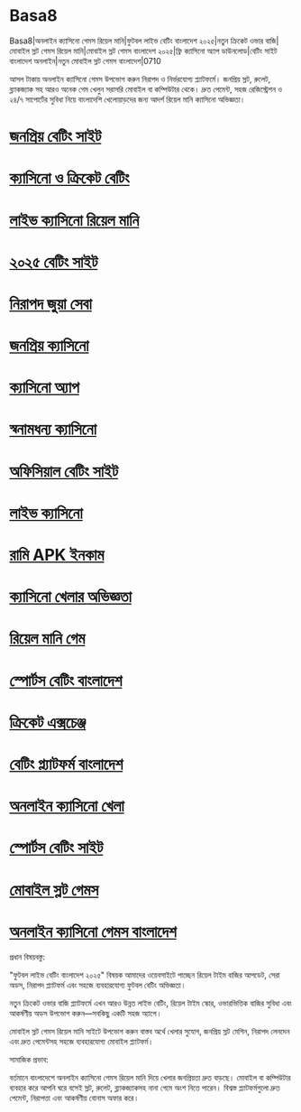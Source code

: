 # Basa8

Basa8|অনলাইন ক্যাসিনো গেমস রিয়েল মানি|ফুটবল লাইভ বেটিং বাংলাদেশ ২০২৫|নতুন ক্রিকেট ওভার বাজি|মোবাইল স্লট গেমস রিয়েল মানি|মোবাইল স্লট গেমস বাংলাদেশ ২০২৫|ফ্রি ক্যাসিনো অ্যাপ ডাউনলোড|বেটিং সাইট বাংলাদেশ অনলাইন|নতুন মোবাইল স্লট গেমস বাংলাদেশ|0710

আসল টাকায় অনলাইন ক্যাসিনো গেমস উপভোগ করুন নিরাপদ ও নির্ভরযোগ্য প্ল্যাটফর্মে। জনপ্রিয় স্লট, রুলেট, ব্ল্যাকজ্যাক সহ আরও অনেক গেম খেলুন সরাসরি মোবাইল বা কম্পিউটার থেকে। দ্রুত পেমেন্ট, সহজ রেজিস্ট্রেশন ও ২৪/৭ সাপোর্টের সুবিধা নিয়ে বাংলাদেশি খেলোয়াড়দের জন্য আদর্শ রিয়েল মানি ক্যাসিনো অভিজ্ঞতা।

#  <a href="https://basa8vip.com/">জনপ্রিয় বেটিং সাইট</a>

#  <a href="https://basa8us.com/">ক্যাসিনো ও ক্রিকেট বেটিং</a>

#  <a href="https://basa8pc.com/">লাইভ ক্যাসিনো রিয়েল মানি</a>

#  <a href="https://basa8pc.net/">২০২৫ বেটিং সাইট</a>

#  <a href="https://basa8now.com/">নিরাপদ জুয়া সেবা</a>

#  <a href="https://basa8now.net/">জনপ্রিয় ক্যাসিনো</a>

#  <a href="https://basa8pro.com/">ক্যাসিনো অ্যাপ</a>

#  <a href="https://basa8pro.net/">স্বনামধন্য ক্যাসিনো</a>

#  <a href="https://basa8vip.net/">অফিসিয়াল বেটিং সাইট</a>

#  <a href="https://basa8us.net/">লাইভ ক্যাসিনো</a>

#  <a href="https://basa8vip.com/">রামি APK ইনকাম</a>

#  <a href="https://basa8us.com/">ক্যাসিনো খেলার অভিজ্ঞতা</a>

#  <a href="https://basa8pc.com/">রিয়েল মানি গেম</a>

#  <a href="https://basa8pc.net/">স্পোর্টস বেটিং বাংলাদেশ</a>

#  <a href="https://basa8live.com/">ক্রিকেট এক্সচেঞ্জ</a>

#  <a href="https://basa8live.net/">বেটিং প্ল্যাটফর্ম বাংলাদেশ</a>

#  <a href="https://basa8uk.com/">অনলাইন ক্যাসিনো খেলা</a>

#  <a href="https://basa8uk.net/">স্পোর্টস বেটিং সাইট</a>

#  <a href="https://basa8vip.com/">মোবাইল স্লট গেমস</a>

#  <a href="https://basa8us.com/">অনলাইন ক্যাসিনো গেমস বাংলাদেশ</a>

প্রধান বিষয়বস্তু:

"ফুটবল লাইভ বেটিং বাংলাদেশ ২০২৫" বিষয়ক আমাদের ওয়েবসাইটে পাচ্ছেন রিয়েল টাইম বাজির আপডেট, সেরা অডস, নিরাপদ প্ল্যাটফর্ম এবং সহজে ব্যবহারযোগ্য ফুটবল বেটিং অভিজ্ঞতা।

নতুন ক্রিকেট ওভার বাজি প্ল্যাটফর্মে এখন আরও উন্নত লাইভ বেটিং, রিয়েল টাইম স্কোর, ওভারভিত্তিক বাজির সুবিধা এবং আকর্ষণীয় অডস উপভোগ করুন—সবকিছু একটি সহজ অ্যাপে।

মোবাইল স্লট গেমস রিয়েল মানি সাইটে উপভোগ করুন বাস্তব অর্থে খেলার সুযোগ, জনপ্রিয় স্লট মেশিন, নিরাপদ লেনদেন এবং দ্রুত পেমেন্টসহ সহজে ব্যবহারযোগ্য মোবাইল প্ল্যাটফর্ম।

সামাজিক প্রভাব:

বর্তমানে বাংলাদেশে অনলাইন ক্যাসিনো গেমস রিয়েল মানি দিয়ে খেলার জনপ্রিয়তা দ্রুত বাড়ছে। মোবাইল বা কম্পিউটার ব্যবহার করে আপনি ঘরে বসেই স্লট, রুলেট, ব্ল্যাকজ্যাকসহ নানা গেমে অংশ নিতে পারেন। বিশ্বস্ত প্ল্যাটফর্মগুলো দ্রুত পেমেন্ট, নিরাপত্তা এবং আকর্ষণীয় বোনাস অফার করে।
